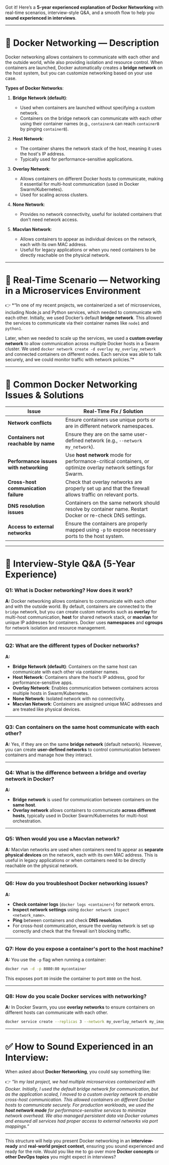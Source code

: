 Got it! Here’s a **5-year experienced explanation of Docker Networking** with real-time scenarios, interview-style Q\&A, and a smooth flow to help you **sound experienced in interviews**.

---

# 🔹 **Docker Networking — Description**

Docker networking allows containers to communicate with each other and the outside world, while also providing isolation and resource control. When containers are launched, Docker automatically creates a **bridge network** on the host system, but you can customize networking based on your use case.

**Types of Docker Networks**:

1. **Bridge Network (default)**:

   * Used when containers are launched without specifying a custom network.
   * Containers on the bridge network can communicate with each other using their container names (e.g., `containerA` can reach `containerB` by pinging `containerB`).

2. **Host Network**:

   * The container shares the network stack of the host, meaning it uses the host's IP address.
   * Typically used for performance-sensitive applications.

3. **Overlay Network**:

   * Allows containers on different Docker hosts to communicate, making it essential for multi-host communication (used in Docker Swarm/Kubernetes).
   * Used for scaling across clusters.

4. **None Network**:

   * Provides no network connectivity, useful for isolated containers that don't need network access.

5. **Macvlan Network**:

   * Allows containers to appear as individual devices on the network, each with its own MAC address.
   * Useful for legacy applications or when you need containers to be directly reachable on the physical network.

---

# 🔹 **Real-Time Scenario — Networking in a Microservices Environment**

👉 \*“In one of my recent projects, we containerized a set of microservices, including Node.js and Python services, which needed to communicate with each other. Initially, we used Docker’s default **bridge network**. This allowed the services to communicate via their container names like `node1` and `python1`.

Later, when we needed to scale up the services, we used a **custom overlay network** to allow communication across multiple Docker hosts in a Swarm cluster. We used `docker network create -d overlay my_overlay_network` and connected containers on different nodes. Each service was able to talk securely, and we could monitor traffic with network policies.”\*

---

# 🔹 **Common Docker Networking Issues & Solutions**

| Issue                                  | Real-Time Fix / Solution                                                                                       |
| -------------------------------------- | -------------------------------------------------------------------------------------------------------------- |
| **Network conflicts**                  | Ensure containers use unique ports or are in different network namespaces.                                     |
| **Containers not reachable by name**   | Ensure they are on the same user-defined network (e.g., `--network my_network`).                               |
| **Performance issues with networking** | Use **host network** mode for performance-critical containers, or optimize overlay network settings for Swarm. |
| **Cross-host communication failure**   | Check that overlay networks are properly set up and that the firewall allows traffic on relevant ports.        |
| **DNS resolution issues**              | Containers on the same network should resolve by container name. Restart Docker or re-check DNS settings.      |
| **Access to external networks**        | Ensure the containers are properly mapped using `-p` to expose necessary ports to the host system.             |

---

# 🔹 **Interview-Style Q\&A (5-Year Experience)**

### **Q1: What is Docker networking? How does it work?**

**A:**
Docker networking allows containers to communicate with each other and with the outside world. By default, containers are connected to the `bridge` network, but you can create custom networks such as **overlay** for multi-host communication, **host** for shared network stack, or **macvlan** for unique IP addresses for containers. Docker uses **namespaces** and **cgroups** for network isolation and resource management.

---

### **Q2: What are the different types of Docker networks?**

**A:**

* **Bridge Network (default)**: Containers on the same host can communicate with each other via container names.
* **Host Network**: Containers share the host’s IP address, good for performance-sensitive apps.
* **Overlay Network**: Enables communication between containers across multiple hosts in Swarm/Kubernetes.
* **None Network**: Isolated network with no connectivity.
* **Macvlan Network**: Containers are assigned unique MAC addresses and are treated like physical devices.

---

### **Q3: Can containers on the same host communicate with each other?**

**A:**
Yes, if they are on the same **bridge network** (default network). However, you can create **user-defined networks** to control communication between containers and manage how they interact.

---

### **Q4: What is the difference between a bridge and overlay network in Docker?**

**A:**

* **Bridge network** is used for communication between containers on the **same host**.
* **Overlay network** allows containers to communicate **across different hosts**, typically used in Docker Swarm/Kubernetes for multi-host orchestration.

---

### **Q5: When would you use a Macvlan network?**

**A:**
Macvlan networks are used when containers need to appear as **separate physical devices** on the network, each with its own MAC address. This is useful in legacy applications or when containers need to be directly reachable on the physical network.

---

### **Q6: How do you troubleshoot Docker networking issues?**

**A:**

* **Check container logs** (`docker logs <container>`) for network errors.
* **Inspect network settings** using `docker network inspect <network_name>`.
* **Ping** between containers and check **DNS resolution**.
* For cross-host communication, ensure the overlay network is set up correctly and check that the firewall isn’t blocking traffic.

---

### **Q7: How do you expose a container's port to the host machine?**

**A:**
You use the `-p` flag when running a container:

```bash
docker run -d -p 8080:80 mycontainer
```

This exposes port `80` inside the container to port `8080` on the host.

---

### **Q8: How do you scale Docker services with networking?**

**A:**
In Docker Swarm, you use **overlay networks** to ensure containers on different hosts can communicate with each other.

```bash
docker service create --replicas 3 --network my_overlay_network my_image
```

---

# ✅ **How to Sound Experienced in an Interview:**

When asked about **Docker Networking**, you could say something like:

👉 *“In my last project, we had multiple microservices containerized with Docker. Initially, I used the default bridge network for communication, but as the application scaled, I moved to a custom overlay network to enable cross-host communication. This allowed containers on different Docker hosts to communicate securely. For production workloads, we used the **host network mode** for performance-sensitive services to minimize network overhead. We also managed persistent data via Docker volumes and ensured all services had proper access to external networks via port mappings.”*

---

This structure will help you present Docker networking in an **interview-ready** and **real-world project context**, ensuring you sound experienced and ready for the role. Would you like me to go over more **Docker concepts** or **other DevOps topics** you might expect in interviews?
